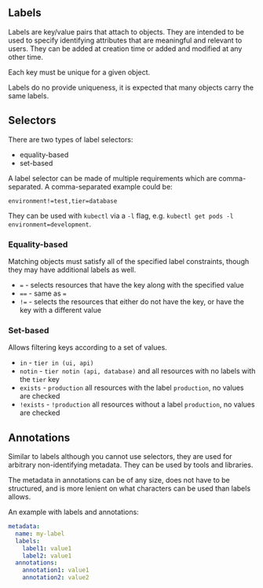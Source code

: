 ## Labels

Labels are key/value pairs that attach to objects. They are intended to be used to specify identifying attributes that are meaningful and relevant to users. They can be added at creation time or added and modified at any other time.

Each key must be unique for a given object.

Labels do no provide uniqueness, it is expected that many objects carry the same labels.

## Selectors

There are two types of label selectors:

- equality-based
- set-based

A label selector can be made of multiple requirements which are comma-separated. A comma-separated example could be:

```
environment!=test,tier=database
```

They can be used with `kubectl` via a `-l` flag, e.g. `kubectl get pods -l environment=development`.

### Equality-based

Matching objects must satisfy all of the specified label constraints, though they may have additional labels as well.

- `=` - selects resources that have the key along with the specified value
- `==` - same as `=`
- `!=` - selects the resources that either do not have the key, or have the key with a different value

### Set-based

Allows filtering keys according to a set of values.

- `in` - `tier in (ui, api)`
- `notin` - `tier notin (api, database)` and all resources with no labels with the `tier` key
- `exists` - `production` all resources with the label `production`, no values are checked
- `!exists` - `!production` all resources without a label `production`, no values are checked

## Annotations

Similar to labels although you cannot use selectors, they are used for arbitrary non-identifying metadata. They can be used by tools and libraries.

The metadata in annotations can be of any size, does not have to be structured, and is more lenient on what characters can be used than labels allows.

An example with labels and annotations:

```yaml
metadata:
  name: my-label
  labels:
    label1: value1
    label2: value1
  annotations:
    annotation1: value1
    annotation2: value2
```
